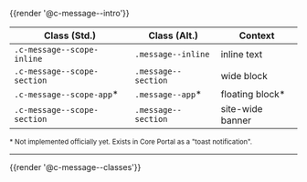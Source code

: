 {{render '@c-message--intro'}}

| Class (Std.)                | Class (Alt.)                | Context
| - | - | - |
| `.c-message--scope-inline`  | `.message--inline`          | inline text
| `.c-message--scope-section` | `.message--section`         | wide block
| `.c-message--scope-app`*    | `.message--app`*            | floating block*
| `.c-message--scope-section` | `.message--section`         | site-wide banner

<small>* Not implemented officially yet. Exists in Core Portal as a "toast notification".</small>

---

{{render '@c-message--classes'}}

